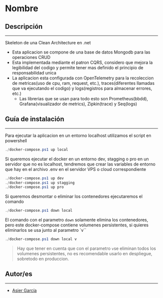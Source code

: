 # Nombre

## Descripción
---
Skeleton de una Clean Architecture en .net
- Esta aplicacion se compone de una base de datos Mongodb para las operaciones CRUD
- Esta implementada mediante el patron CQRS, considero que mejora la legibilidad del codigo y permite tener mas definido el principio de responsabilidad unica
- La aplicacion esta configurada con OpenTelemetry para la recoleccion de metricas(uso de cpu, ram, request, etc.), traces(diferentes llamadas que va ejecutando el codigo) y logs(registros para almacenar errores, etc.)
    - Las librerias que se usan para todo esto son Prometheus(bbdd), Grafana(visualizador de metrics), Zipkin(trace) y Seq(logs)
 	
## Guía de instalación
---

Para ejecutar la aplicacion en un entorno localhost utilizamos el script en powershell
```powershell
./docker-compose.ps1 up local
```

Si queremos ejecutar el docker en un entorno dev, stagging o pro en un servidor que no es localhost, tendremos que crear las variables de entorno que hay en el archivo .env en el servidor VPS o cloud correspondiente
```powershell
./docker-compose.ps1 up dev
./docker-compose.ps1 up stagging
./docker-compose.ps1 up pro
```

Si queremos desmontar o eliminar los contenedores ejecutaremos el comando
```powershell
./docker-compose.ps1 down local
```
El comando con el parametro `down` solamente elimina los contenedores, pero este docker-compose contiene volumenes persistentes, si quieres eliminarlos se usa junto al parametro `v``

```powershell
./docker-compose.ps1 down local v
```
> Hay que tener en cuenta que con el parametro `v`se eliminan todos los volumenes persistentes, no es recomendable usarlo en despliegue, sobretodo en produccion.



## Autor/es
---
- [Asier García](https://github.com/g4rc1ss)

